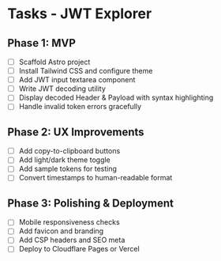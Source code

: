 
# Tasks - JWT Explorer

## Phase 1: MVP

- [ ] Scaffold Astro project
- [ ] Install Tailwind CSS and configure theme
- [ ] Add JWT input textarea component
- [ ] Write JWT decoding utility
- [ ] Display decoded Header & Payload with syntax highlighting
- [ ] Handle invalid token errors gracefully

## Phase 2: UX Improvements

- [ ] Add copy-to-clipboard buttons
- [ ] Add light/dark theme toggle
- [ ] Add sample tokens for testing
- [ ] Convert timestamps to human-readable format

## Phase 3: Polishing & Deployment

- [ ] Mobile responsiveness checks
- [ ] Add favicon and branding
- [ ] Add CSP headers and SEO meta
- [ ] Deploy to Cloudflare Pages or Vercel
